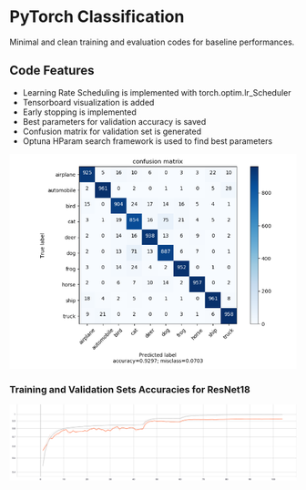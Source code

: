 # PyTorch Classification
 Minimal and clean training and evaluation codes for baseline performances.
 
## Code Features
* Learning Rate Scheduling is implemented with torch.optim.lr_Scheduler  
* Tensorboard visualization is added
* Early stopping is implemented
* Best parameters for validation accuracy is saved
* Confusion matrix for validation set is generated
* Optuna HParam search framework is used to find best parameters

![Confusion Matrix](img/cm_resnet18.png)

### Training and Validation Sets Accuracies for ResNet18
![accuracies](img/accuracies.svg)

